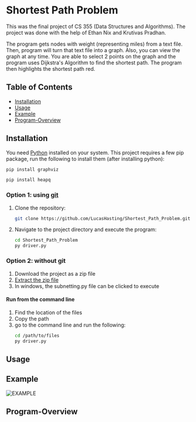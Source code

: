 # Shortest Path Problem
This was the final project of CS 355 (Data Structures and Algorithms). The project was done with the help of Ethan Nix and Krutivas Pradhan.  

The program gets nodes with weight (representing miles) from a text file. Then, program will turn that text file into a graph. Also, you can view the graph at any time. You are able to select 2 points on the graph and the program uses Dijkstra's Algorithm to find the shortest path. The program then highlights the shortest path red.  

## Table of Contents

- [Installation](#installation)
- [Usage](#usage)
- [Example](#example)
- [Program-Overview](#program-overview)

## Installation

You need [Python](https://www.python.org/downloads/) installed on your system. This project requires a few pip package, run the following to install them (after installing python): 
```sh
pip install graphviz
```

```sh
pip install heapq
```

### Option 1: using [git](https://git-scm.com/downloads)
1. Clone the repository:

    ```sh
    git clone https://github.com/LucasHasting/Shortest_Path_Problem.git
    ```

2. Navigate to the project directory and execute the program:

    ```sh
    cd Shortest_Path_Problem
    py driver.py
    ```
### Option 2: without git
1. Download the project as a zip file
2. [Extract the zip file](https://www.wikihow.com/Unzip-a-File)
3. In windows, the subnetting.py file can be clicked to execute

#### Run from the command line
1. Find the location of the files
2. Copy the path
3. go to the command line and run the following:
   ```sh
   cd /path/to/files
   py driver.py
   ```

## Usage

## Example

![EXAMPLE](example.png)

## Program-Overview

